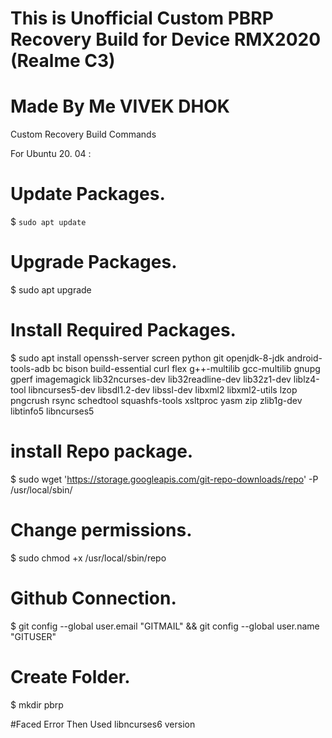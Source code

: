 # This is Unofficial Custom PBRP Recovery Build for Device RMX2020 (Realme C3)
# Made By Me VIVEK DHOK

Custom Recovery Build Commands

For Ubuntu 20. 04 :

# Update Packages.

$ ` sudo apt update `

# Upgrade Packages.

$ sudo apt upgrade

# Install Required Packages.

$ sudo apt install openssh-server screen python git openjdk-8-jdk android-tools-adb bc bison build-essential curl flex g++-multilib gcc-multilib gnupg gperf imagemagick lib32ncurses-dev lib32readline-dev lib32z1-dev liblz4-tool libncurses5-dev libsdl1.2-dev libssl-dev libxml2 libxml2-utils lzop pngcrush rsync schedtool squashfs-tools xsltproc yasm zip zlib1g-dev libtinfo5 libncurses5

# install Repo package.

$ sudo wget 'https://storage.googleapis.com/git-repo-downloads/repo' -P /usr/local/sbin/

# Change permissions.

$ sudo chmod +x /usr/local/sbin/repo

# Github Connection.

$ git config --global user.email "GITMAIL" && git config --global user.name "GITUSER"

# Create Folder.

$ mkdir pbrp


#Faced Error Then Used libncurses6 version

